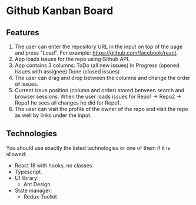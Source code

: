 # Github Kanban Board

## Features
1. The user can enter the repository URL in the input on top of the page and press "Load". For example: https://github.com/facebook/react.
2. App loads issues for the repo using Github API.
3. App contains 3 columns:
ToDo (all new issues)
In Progress (opened issues with assignee)
Done (closed issues)
4. The user can drag and drop between the columns and change the order of issues.
5. Current issue position (column and order) stored between search and browser sessions. When the user loads issues for Repo1 -> Repo2 -> Repo1 he sees all changes he did for Repo1.
6. The user can visit the profile of the owner of the repo and visit the repo as well by links under the input.

## Technologies

You should use exactly the listed technologies or one of them if it is allowed:

- React 18 with hooks, no classes
- Typescript
- UI library:
  - Ant Design
- State manager:
  - Redux-Toolkit
